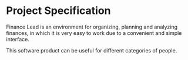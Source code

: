 # Project Specification

Finance Lead is an environment for organizing, planning and analyzing finances, in which it is very easy to work due to a convenient and simple interface. 

This software product can be useful for different categories of people.

